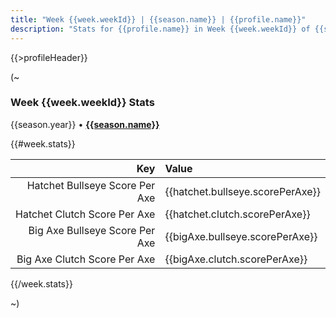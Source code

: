 ```yaml
---
title: "Week {{week.weekId}} | {{season.name}} | {{profile.name}}"
description: "Stats for {{profile.name}} in Week {{week.weekId}} of {{season.name}}"
---
```


[season]: /{{profile.profileId}}/s/{{season.seasonId}}

{{>profileHeader}}

(~

### Week {{week.weekId}} Stats

{{season.year}} &bull; **[{{season.name}}][season]**

{{#week.stats}}

| Key | Value |
|----:|:------|
| Hatchet Bullseye Score Per Axe | {{hatchet.bullseye.scorePerAxe}} |
| Hatchet Clutch Score Per Axe | {{hatchet.clutch.scorePerAxe}} |
| Big Axe Bullseye Score Per Axe | {{bigAxe.bullseye.scorePerAxe}} |
| Big Axe Clutch Score Per Axe | {{bigAxe.clutch.scorePerAxe}} |

{{/week.stats}}

~)